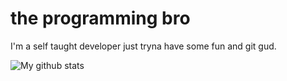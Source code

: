 # the programming bro

I'm a self taught developer just tryna have some fun and git gud.

![My github stats](https://github-readme-stats.vercel.app/api?username=chromium7&show_icons=true&theme=nord)